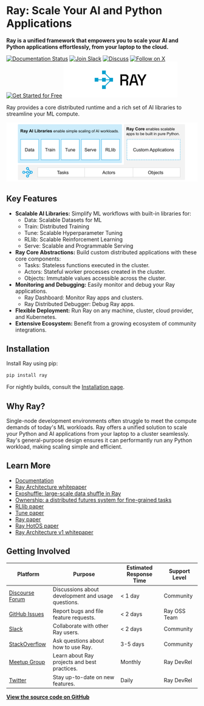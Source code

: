 # Ray: Scale Your AI and Python Applications

**Ray is a unified framework that empowers you to scale your AI and Python applications effortlessly, from your laptop to the cloud.**

[![Documentation Status](https://readthedocs.org/projects/ray/badge/?version=master)](http://docs.ray.io/en/master/?badge=master)
[![Join Slack](https://img.shields.io/badge/Ray-Join%20Slack-blue)](https://www.ray.io/join-slack)
[![Discuss](https://img.shields.io/badge/Discuss-Ask%20Questions-blue)](https://discuss.ray.io/)
[![Follow on X](https://img.shields.io/twitter/follow/raydistributed.svg?style=social&logo=twitter)](https://x.com/raydistributed)
[![Get Started for Free](https://img.shields.io/badge/Get_started_for_free-3C8AE9?logo=data%3Aimage%2Fpng%3Bbase64%2CiVBORw0KGgoAAAANSUhEUgAAABAAAAAQCAYAAAAf8%2F9hAAAAAXNSR0IArs4c6QAAAERlWElmTU0AKgAAAAgAAYdpAAQAAAABAAAAGgAAAAAAA6ABAAMAAAABAAEAAKACAAQAAAABAAAAEKADAAQAAAABAAAAEAAAAAA0VXHyAAABKElEQVQ4Ea2TvWoCQRRGnWCVWChIIlikC9hpJdikSbGgaONbpAoY8gKBdAGfwkfwKQypLQ1sEGyMYhN1Pd%2B6A8PqwBZeOHt%2FvsvMnd3ZXBRFPQjBZ9K6OY8ZxF%2B0IYw9PW3qz8aY6lk92bZ%2BVqSI3oC9T7%2FyCVnrF1ngj93us%2B540sf5BrCDfw9b6jJ5lx%2FyjtGKBBXc3cnqx0INN4ImbI%2Bl%2BPnI8zWfFEr4chLLrWHCp9OO9j19Kbc91HX0zzzBO8EbLK2Iv4ZvNO3is3h6jb%2BCwO0iL8AaWqB7ILPTxq3kDypqvBuYuwswqo6wgYJbT8XxBPZ8KS1TepkFdC79TAHHce%2F7LbVioi3wEfTpmeKtPRGEeoldSP%2FOeoEftpP4BRbgXrYZefsAI%2BP9JU7ImyEAAAAASUVORK5CYII%3D)](https://www.anyscale.com/ray-on-anyscale?utm_source=github&utm_medium=ray_readme&utm_campaign=get_started_badge)
<img src="https://github.com/ray-project/ray/raw/master/doc/source/images/ray_header_logo.png" alt="Ray Logo" width="300"/>

Ray provides a core distributed runtime and a rich set of AI libraries to streamline your ML compute.

<img src="https://github.com/ray-project/ray/raw/master/doc/source/images/what-is-ray-padded.svg" alt="What is Ray" width="600"/>

## Key Features

*   **Scalable AI Libraries:** Simplify ML workflows with built-in libraries for:
    *   Data: Scalable Datasets for ML
    *   Train: Distributed Training
    *   Tune: Scalable Hyperparameter Tuning
    *   RLlib: Scalable Reinforcement Learning
    *   Serve: Scalable and Programmable Serving
*   **Ray Core Abstractions:** Build custom distributed applications with these core components:
    *   Tasks: Stateless functions executed in the cluster.
    *   Actors: Stateful worker processes created in the cluster.
    *   Objects: Immutable values accessible across the cluster.
*   **Monitoring and Debugging:** Easily monitor and debug your Ray applications.
    *   Ray Dashboard: Monitor Ray apps and clusters.
    *   Ray Distributed Debugger: Debug Ray apps.
*   **Flexible Deployment:** Run Ray on any machine, cluster, cloud provider, and Kubernetes.
*   **Extensive Ecosystem:** Benefit from a growing ecosystem of community integrations.

## Installation

Install Ray using pip:

```bash
pip install ray
```

For nightly builds, consult the [Installation page](https://docs.ray.io/en/latest/ray-overview/installation.html).

## Why Ray?

Single-node development environments often struggle to meet the compute demands of today's ML workloads. Ray offers a unified solution to scale your Python and AI applications from your laptop to a cluster seamlessly. Ray's general-purpose design ensures it can performantly run any Python workload, making scaling simple and efficient.

## Learn More

*   [Documentation](http://docs.ray.io/en/latest/index.html)
*   [Ray Architecture whitepaper](https://docs.google.com/document/d/1tBw9A4j62ruI5omIJbMxly-la5w4q_TjyJgJL_jN2fI/preview)
*   [Exoshuffle: large-scale data shuffle in Ray](https://arxiv.org/abs/2203.05072)
*   [Ownership: a distributed futures system for fine-grained tasks](https://www.usenix.org/system/files/nsdi21-wang.pdf)
*   [RLlib paper](https://arxiv.org/abs/1712.09381)
*   [Tune paper](https://arxiv.org/abs/1807.05118)
*   [Ray paper](https://arxiv.org/abs/1712.05889)
*   [Ray HotOS paper](https://arxiv.org/abs/1703.03924)
*   [Ray Architecture v1 whitepaper](https://docs.google.com/document/d/1lAy0Owi-vPz2jEqBSaHNQcy2IBSDEHyXNOQZlGuj93c/preview)

## Getting Involved

| Platform              | Purpose                                                 | Estimated Response Time | Support Level |
| --------------------- | ------------------------------------------------------- | ----------------------- | ------------- |
| [Discourse Forum](https://discuss.ray.io/) | Discussions about development and usage questions. | < 1 day                | Community     |
| [GitHub Issues](https://github.com/ray-project/ray/issues)   | Report bugs and file feature requests.         | < 2 days                | Ray OSS Team  |
| [Slack](https://www.ray.io/join-slack?utm_source=github&utm_medium=ray_readme&utm_campaign=getting_involved)       | Collaborate with other Ray users.                | < 2 days                | Community     |
| [StackOverflow](https://stackoverflow.com/questions/tagged/ray)  | Ask questions about how to use Ray.             | 3-5 days                | Community     |
| [Meetup Group](https://www.meetup.com/Bay-Area-Ray-Meetup/)     | Learn about Ray projects and best practices.      | Monthly                 | Ray DevRel    |
| [Twitter](https://x.com/raydistributed)        | Stay up-to-date on new features.                 | Daily                   | Ray DevRel    |

**[View the source code on GitHub](https://github.com/ray-project/ray)**